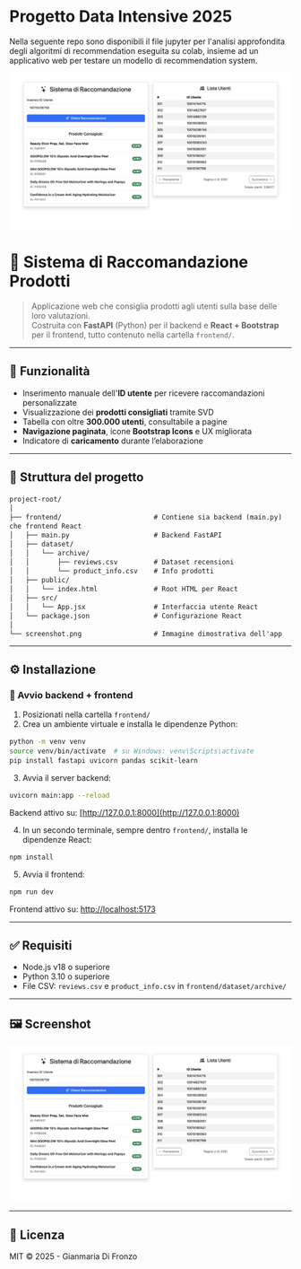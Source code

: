 # Progetto Data Intensive 2025
Nella seguente repo sono disponibili il file jupyter per l'analisi approfondita degli algoritmi di recommendation eseguita su colab, insieme ad un applicativo web per testare un modello di recommendation system.


![Demo App](./screenshot.png)

# 🧠 Sistema di Raccomandazione Prodotti

> Applicazione web che consiglia prodotti agli utenti sulla base delle loro valutazioni.  
> Costruita con **FastAPI** (Python) per il backend e **React + Bootstrap** per il frontend, tutto contenuto nella cartella `frontend/`.

---

## 🚀 Funzionalità

- Inserimento manuale dell'**ID utente** per ricevere raccomandazioni personalizzate
- Visualizzazione dei **prodotti consigliati** tramite SVD
- Tabella con oltre **300.000 utenti**, consultabile a pagine
- **Navigazione paginata**, icone **Bootstrap Icons** e UX migliorata
- Indicatore di **caricamento** durante l’elaborazione

---

## 🧱 Struttura del progetto

```
project-root/
│
├── frontend/                       # Contiene sia backend (main.py) che frontend React
│   ├── main.py                     # Backend FastAPI
│   ├── dataset/
│   │   └── archive/
│   │       ├── reviews.csv         # Dataset recensioni
│   │       └── product_info.csv    # Info prodotti
│   ├── public/
│   │   └── index.html              # Root HTML per React
│   ├── src/
│   │   └── App.jsx                 # Interfaccia utente React
│   └── package.json                # Configurazione React
│
└── screenshot.png                  # Immagine dimostrativa dell'app
```

---

## ⚙️ Installazione

### 🐍 Avvio backend + frontend

1. Posizionati nella cartella `frontend/`
2. Crea un ambiente virtuale e installa le dipendenze Python:

```bash
python -m venv venv
source venv/bin/activate  # su Windows: venv\Scripts\activate
pip install fastapi uvicorn pandas scikit-learn
```

3. Avvia il server backend:

```bash
uvicorn main:app --reload
```

Backend attivo su: [http://127.0.0.1:8000](http://127.0.0.1:8000)

4. In un secondo terminale, sempre dentro `frontend/`, installa le dipendenze React:

```bash
npm install
```

5. Avvia il frontend:

```bash
npm run dev
```

Frontend attivo su: [http://localhost:5173](http://localhost:5173)

---

## ✅ Requisiti

- Node.js v18 o superiore
- Python 3.10 o superiore
- File CSV: `reviews.csv` e `product_info.csv` in `frontend/dataset/archive/`

---

## 🖼️ Screenshot

![Schermata demo](./screenshot.png)

---

## 📄 Licenza

MIT © 2025 - Gianmaria Di Fronzo
